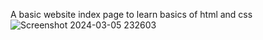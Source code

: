 A basic website index page to learn basics of html and css
![Screenshot 2024-03-05 232603](https://github.com/KOUSHAMBHA15IT/https---github.com-KOUSHAMBHA15IT-Miranda1/assets/122219149/59fc13d6-adfa-41f9-98fa-2f1b29ea24e0)
